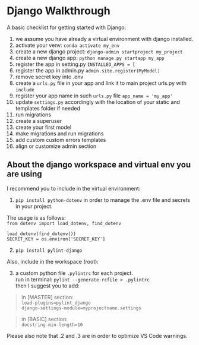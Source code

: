 # Django Walkthrough

A basic checklist for getting started with Django:

1. we assume you have already a virtual environment with django installed.
2. activate your venv: `conda activate my_env`
3. create a new django project: `django-admin startproject my_project`
4. create a new django app: `python manage.py startapp my_app`
5. register the app in setting.py `INSTALLED_APPS = [`
6. register the app in admin.py `admin.site.register(MyModel)`
7. remove secret key into .env
8. create a `urls.py` file in your app and link it to main project urls.py with `include`
9. register your app name in such `urls.py` file `app_name = 'my_app'`
10. update `settings.py` accordingly with the location of your static and templates folder if needed
11. run migrations
12. create a superuser
13. create your first model
14. make migrations and run migrations
15. add custom custom errors templates
16. align or customize admin section


## About the django workspace and virtual env you are using 
I recommend you to include in the virtual environment:

1. `pip install python-dotenv` in order to manage the .env file and secrets in your project.<br>

The usage is as follows:<br>
`from dotenv import load_dotenv, find_dotenv`<br>

`load_dotenv(find_dotenv())`<br>
`SECRET_KEY = os.environ['SECRET_KEY']`<br>

2. `pip install pylint-django`

Also, include in the workspace (root):

3. a custom python file `.pylintrc` for each project.<br>
run in terminal: `pylint --generate-rcfile > .pylintrc`<br>
then I suggest you to add:<br>

>in [MASTER] section:<br>
`load-plugins=pylint_django`<br>
`django-settings-module=myprojectname.settings`<br>

>in [BASIC] section:<br>
`docstring-min-length=10`<br>

Please also note that .2 and .3 are in order to optimize VS Code warnings.
